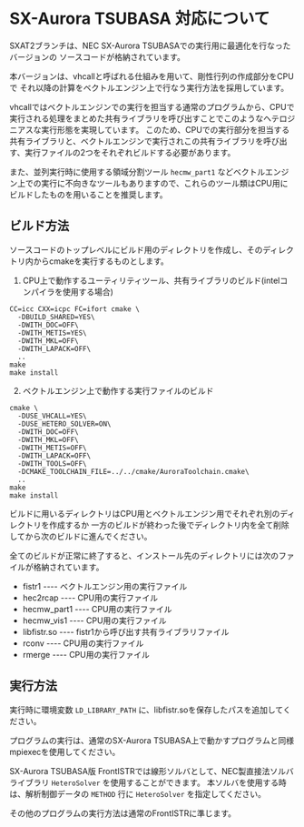 # SX-Aurora TSUBASA 対応について
SXAT2ブランチは、NEC SX-Aurora TSUBASAでの実行用に最適化を行なったバージョンの
ソースコードが格納されています。

本バージョンは、vhcallと呼ばれる仕組みを用いて、剛性行列の作成部分をCPUで
それ以降の計算をベクトルエンジン上で行なう実行方法を採用しています。

vhcallではベクトルエンジンでの実行を担当する通常のプログラムから、CPUで実行される処理をまとめた共有ライブラリを呼び出すことでこのようなヘテロジニアスな実行形態を実現しています。
このため、CPUでの実行部分を担当する共有ライブラリと、ベクトルエンジンで実行されこの共有ライブラリを呼び出す、実行ファイルの2つをそれぞれビルドする必要があります。

また、並列実行時に使用する領域分割ツール `hecmw_part1` などベクトルエンジン上での実行に不向きなツールもありますので、これらのツール類はCPU用にビルドしたものを用いることを推奨します。


## ビルド方法
ソースコードのトップレベルにビルド用のディレクトリを作成し、そのディレクトリ内からcmakeを実行するものとします。

1. CPU上で動作するユーティリティツール、共有ライブラリのビルド(intelコンパイラを使用する場合)

```
CC=icc CXX=icpc FC=ifort cmake \
  -DBUILD_SHARED=YES\
  -DWITH_DOC=OFF\
  -DWITH_METIS=YES\
  -DWITH_MKL=OFF\
  -DWITH_LAPACK=OFF\
  ..
make
make install
```

2. ベクトルエンジン上で動作する実行ファイルのビルド

```
cmake \
  -DUSE_VHCALL=YES\
  -DUSE_HETERO_SOLVER=ON\
  -DWITH_DOC=OFF\
  -DWITH_MKL=OFF\
  -DWITH_METIS=OFF\
  -DWITH_LAPACK=OFF\
  -DWITH_TOOLS=OFF\
  -DCMAKE_TOOLCHAIN_FILE=../../cmake/AuroraToolchain.cmake\
  ..
make
make install
```

ビルドに用いるディレクトリはCPU用とベクトルエンジン用でそれぞれ別のディレクトリを作成するか
一方のビルドが終わった後でディレクトリ内を全て削除してから次のビルドに進んでください。

全てのビルドが正常に終了すると、インストール先のディレクトリには次のファイルが格納されています。

- fistr1        ---- ベクトルエンジン用の実行ファイル
- hec2rcap      ---- CPU用の実行ファイル
- hecmw\_part1  ---- CPU用の実行ファイル
- hecmw\_vis1   ---- CPU用の実行ファイル
- libfistr.so   ---- fistr1から呼び出す共有ライブラリファイル
- rconv         ---- CPU用の実行ファイル
- rmerge        ---- CPU用の実行ファイル


## 実行方法
実行時に環境変数 `LD_LIBRARY_PATH` に、libfistr.soを保存したパスを追加してください。

プログラムの実行は、通常のSX-Aurora TSUBASA上で動かすプログラムと同様
mpiexecを使用してください。

SX-Aurora TSUBASA版 FrontISTRでは線形ソルバとして、NEC製直接法ソルバライブラリ `HeteroSolver` を使用することができます。
本ソルバを使用する時は、解析制御データの `METHOD`  行に `HeteroSolver` を指定してください。

その他のプログラムの実行方法は通常のFrontISTRに準じます。
